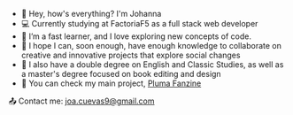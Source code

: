- 👋 Hey, how's everything? I'm Johanna
- 💻 Currently studying at FactoriaF5 as a full stack web developer 
- 🌻 I’m a fast learner, and I love exploring new concepts of code.
- 🌱 I hope I can, soon enough, have enough knowledge to collaborate on creative and innovative projects that explore social changes
- 📕 I also have a double degree on English and Classic Studies, as well as a master's degree focused on book editing and design
- 🎈 You can check my main project, [Pluma Fanzine](www.instagram.com/plumafanzine)
  
 📤 Contact me: joa.cuevas9@gmail.com
